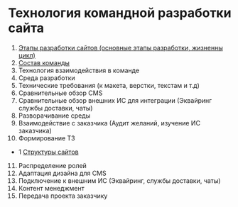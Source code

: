 # Технология командной разработки сайта

1. [Этапы разработки сайтов (основные этапы разработки, жизненны цикл)](https://github.com/iMironRU/web-site-dev/tree/main/1.Stages-of-website-development)
2. [Состав команды](https://github.com/iMironRU/web-site-dev/tree/main/2.Team-composition)
3. Технология взаимодействия в команде
4. Среда разработки
5. Технические требования (к макета, верстки, текстам и т.д)
6. Сравнительные обзор CMS 
7. Сравнительные обзор внешних ИС для интеграции (Эквайринг службы доставки, чаты)
8. Разворачивание среды
9. Взаимодействие с заказчика (Аудит желаний, изучение ИС заказчика)
10. Формирование ТЗ
- 1 [Структуры сайтов](https://github.com/iMironRU/web-site-dev/blob/main/10-specification/site-map/README.md)
11. Распределение ролей
12. Адаптация дизайна для CMS
13. Подключение к внешним ИС (Эквайринг, службы доставки, чаты)
14. Контент менеджмент
15. Передача проекта заказчику
